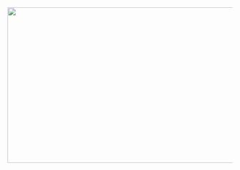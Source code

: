 <img src = "https://media.giphy.com/media/VgNyPW72GjTh54CNJN/giphy.gif" width = "650px" height = "350px">
